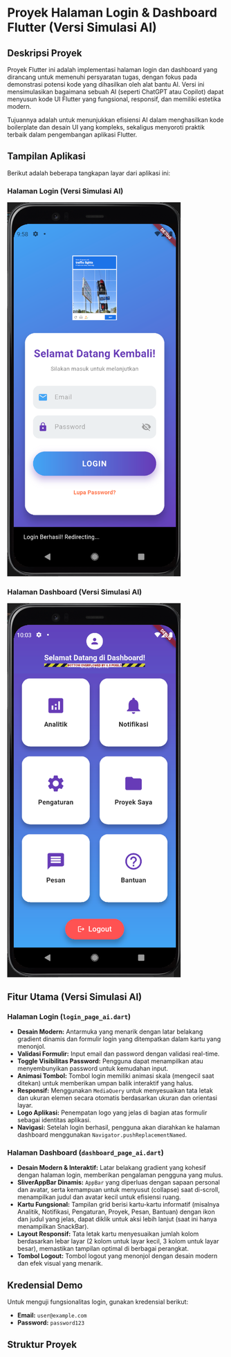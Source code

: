 # Proyek Halaman Login & Dashboard Flutter (Versi Simulasi AI)

## Deskripsi Proyek

Proyek Flutter ini adalah implementasi halaman login dan dashboard yang dirancang untuk memenuhi persyaratan tugas, dengan fokus pada demonstrasi potensi kode yang dihasilkan oleh alat bantu AI. Versi ini mensimulasikan bagaimana sebuah AI (seperti ChatGPT atau Copilot) dapat menyusun kode UI Flutter yang fungsional, responsif, dan memiliki estetika modern.

Tujuannya adalah untuk menunjukkan efisiensi AI dalam menghasilkan kode boilerplate dan desain UI yang kompleks, sekaligus menyoroti praktik terbaik dalam pengembangan aplikasi Flutter.

## Tampilan Aplikasi

Berikut adalah beberapa tangkapan layar dari aplikasi ini:

### Halaman Login (Versi Simulasi AI)
<!-- Sisipkan screenshot halaman login di sini. Contoh: -->
<!-- ![Screenshot Login Page AI](screenshots/login_ai.png) -->
![Screenshot Halaman Login](assets/login.png)

### Halaman Dashboard (Versi Simulasi AI)
<!-- Sisipkan screenshot halaman dashboard di sini. Contoh: -->
<!-- ![Screenshot Dashboard Page AI](screenshots/dashboard_ai.png) -->
![Screenshot Halaman Dashboard](assets/tampilan_dashboard.png)


## Fitur Utama (Versi Simulasi AI)

### Halaman Login (`login_page_ai.dart`)
*   **Desain Modern:** Antarmuka yang menarik dengan latar belakang gradient dinamis dan formulir login yang ditempatkan dalam kartu yang menonjol.
*   **Validasi Formulir:** Input email dan password dengan validasi real-time.
*   **Toggle Visibilitas Password:** Pengguna dapat menampilkan atau menyembunyikan password untuk kemudahan input.
*   **Animasi Tombol:** Tombol login memiliki animasi skala (mengecil saat ditekan) untuk memberikan umpan balik interaktif yang halus.
*   **Responsif:** Menggunakan `MediaQuery` untuk menyesuaikan tata letak dan ukuran elemen secara otomatis berdasarkan ukuran dan orientasi layar.
*   **Logo Aplikasi:** Penempatan logo yang jelas di bagian atas formulir sebagai identitas aplikasi.
*   **Navigasi:** Setelah login berhasil, pengguna akan diarahkan ke halaman dashboard menggunakan `Navigator.pushReplacementNamed`.

### Halaman Dashboard (`dashboard_page_ai.dart`)
*   **Desain Modern & Interaktif:** Latar belakang gradient yang kohesif dengan halaman login, memberikan pengalaman pengguna yang mulus.
*   **SliverAppBar Dinamis:** `AppBar` yang diperluas dengan sapaan personal dan avatar, serta kemampuan untuk menyusut (collapse) saat di-scroll, menampilkan judul dan avatar kecil untuk efisiensi ruang.
*   **Kartu Fungsional:** Tampilan grid berisi kartu-kartu informatif (misalnya Analitik, Notifikasi, Pengaturan, Proyek, Pesan, Bantuan) dengan ikon dan judul yang jelas, dapat diklik untuk aksi lebih lanjut (saat ini hanya menampilkan SnackBar).
*   **Layout Responsif:** Tata letak kartu menyesuaikan jumlah kolom berdasarkan lebar layar (2 kolom untuk layar kecil, 3 kolom untuk layar besar), memastikan tampilan optimal di berbagai perangkat.
*   **Tombol Logout:** Tombol logout yang menonjol dengan desain modern dan efek visual yang menarik.

## Kredensial Demo

Untuk menguji fungsionalitas login, gunakan kredensial berikut:

*   **Email:** `user@example.com`
*   **Password:** `password123`

## Struktur Proyek